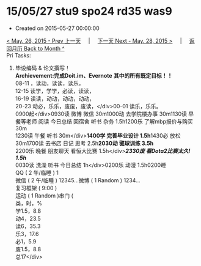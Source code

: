 # 15/05/27 stu9 spo24 rd35 was9

* Created on 2015-05-27 00:00:00

[&lt; May. 26, 2015 - Prev 上一天](d26.md)     \|     [下一天 Next - May. 28, 2015 &gt;](d28.md)     \|     [返回月历 Back to Month ^](index.md)   
Pri Tasks:  
1. 毕设编码 & 论文撰写！  
**Archievement:完成Doit.im、Evernote** **其中的所有既定目标！！**  
08-11 ，读动，读读，读乐，  
12-15 读学，学学，必读，读读，  
16-19 读读，动动，动动，动动，  
20-23 动必，乐乐，废废，废读，&lt;/div&gt;00-01 读乐，乐乐。  
0900起&lt;/div&gt;0930读 微博 微信 30m1000动 去学院楼办事 30m1130读 早餐等老师 阅读 今日总结 回宿舍 听书 杂务 1.5h1200乐 了解mbp报价与购买 30m  
1230读 午餐 听书 30m&lt;/div&gt;**1400学 完善毕业设计 1.5h**1430必 放松 30m1700读 去书店 日记 思考 2.5h**2030动 毽球训练 3.5h**  
2200乐 晚餐 朋友聊天 看恒大比赛 1.5h&lt;/div&gt;_**2330废 看Dota2比赛太久! 1.5h**_  
0030读 洗澡 听书 今日总结 1h&lt;/div&gt;0200乐 动漫 1.5h0200睡  
QQ \( 2 午/临睡 \) 1  
微信 \( 2 午/临睡 \) 12345…微博 \( 1 Random \) 1234…  
复习框架 \( 9:00 \)  
运动 \( 1 Random \)串门 \(  
类，时，%  
学1.5，8.8  
动4，23.5  
读6，35.3  
乐3，17.6  
必1，5.9  
废1.5，8.8  
总17&lt;/div&gt;

